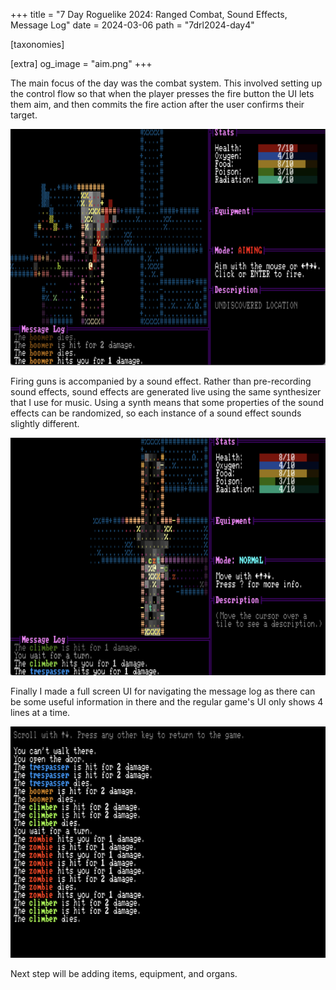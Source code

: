 +++
title = "7 Day Roguelike 2024: Ranged Combat, Sound Effects, Message Log"
date = 2024-03-06
path = "7drl2024-day4"

[taxonomies]

[extra]
og_image = "aim.png"
+++

The main focus of the day was the combat system. This involved setting up the
control flow so that when the player presses the fire button the UI lets them
aim, and then commits the fire action after the user confirms their target.

![Gameplay demonstrating the aim UI](aim.png)

<!-- more -->

Firing guns is accompanied by a sound effect. Rather than pre-recording sound
effects, sound effects are generated live using the same synthesizer that I use
for music. Using a synth means that some properties of the sound effects can be
randomized, so each instance of a sound effect sounds slightly different.

![Generic gameplay screenshot](screenshot.png)

Finally I made a full screen UI for navigating the message log as there can be
some useful information in there and the regular game's UI only shows 4 lines at
a time.

![Fullscreen message log](message-log.png)

Next step will be adding items, equipment, and organs.
